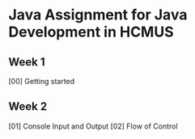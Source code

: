 # Java Assignment for Java Development in HCMUS

## Week 1
[00] Getting started

## Week 2
[01] Console Input and Output
[02] Flow of Control

